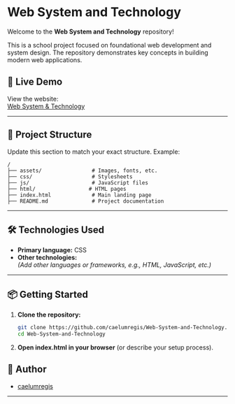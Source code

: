 # Web System and Technology

Welcome to the **Web System and Technology** repository!

This is a school project focused on foundational web development and system design. The repository demonstrates key concepts in building modern web applications.

## 🚀 Live Demo

View the website:  
[Web System & Technology](https://caelumregis.github.io/Web-System-and-Technology/)

---

## 📁 Project Structure

Update this section to match your exact structure. Example:

```
/
├── assets/                # Images, fonts, etc.
├── css/                   # Stylesheets
├── js/                    # JavaScript files
├── html/                 # HTML pages
├── index.html             # Main landing page
├── README.md              # Project documentation
```

---

## 🛠️ Technologies Used

- **Primary language:** CSS
- **Other technologies:**  
  *(Add other languages or frameworks, e.g., HTML, JavaScript, etc.)*

---

## 📦 Getting Started

1. **Clone the repository:**
    ```bash
    git clone https://github.com/caelumregis/Web-System-and-Technology.git
    cd Web-System-and-Technology
    ```
2. **Open index.html in your browser** (or describe your setup process).



## 👤 Author

- [caelumregis](https://github.com/caelumregis)

---



